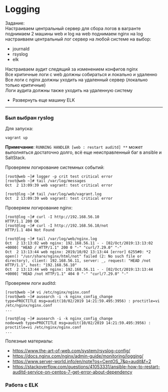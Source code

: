 # Logging

Задание:  
Настраиваем центральный сервер для сбора логов
в вагранте поднимаем 2 машины web и log
на web поднимаем nginx
на log настраиваем центральный лог сервер на любой системе на выбор:
- journald
- rsyslog
- elk

Настраиваем аудит следящий за изменением конфигов nginx  
Все критичные логи с web должны собираться и локально и удаленно   
Все логи с nginx должны уходить на удаленный сервер (локально только критичные)   
Логи аудита должны также уходить на удаленную систему   

* Развернуть еще машину ELK   

---

### Был выбран ryslog 

Для запуска: 

```console
vagrant up
```

**Примечание**: 
`RUNNING HANDLER [web : restart auditd] **` может выполняться достаточно долго, всё еще неисправленный баг в ansible и SaltStack. 

Проверяем логирование системных событий:  

```console
[root@web ~]# logger -p crit test critical error
[root@web ~]# tail /var/log/messages
Oct  2 13:09:39 web vagrant: test critical error

[root@log ~]# tail /var/log/web/vagrant.log 
Oct  2 13:09:39 web vagrant: test critical error
```

Проверяем логирование nginx:

```console
[root@log ~]# curl -I http://192.168.56.10
HTTP/1.1 200 OK
[root@log ~]# curl -I http://192.168.56.10/not
HTTP/1.1 404 Not Found

[root@log ~]# tail /var/log/web/nginx.log 
Oct  2 13:13:02 web nginx: 192.168.56.11 - - [02/Oct/2019:13:13:02 +0000] "HEAD / HTTP/1.1" 200 0 "-" "curl/7.29.0" "-"
Oct  2 13:13:44 web nginx: 2019/10/02 13:13:44 [error] 6255#0: *2 open() "/usr/share/nginx/html/not" failed (2: No such file or directory), client: 192.168.56.11, server: _, request: "HEAD /not HTTP/1.1", host: "192.168.56.10"
Oct  2 13:13:44 web nginx: 192.168.56.11 - - [02/Oct/2019:13:13:44 +0000] "HEAD /not HTTP/1.1" 404 0 "-" "curl/7.29.0" "-"

```

Проверяем логи auditd:

```console
[root@web ~]# vi /etc/nginx/nginx.conf
[root@web ~]# ausearch -i -k nginx_config_change
type=PROCTITLE msg=audit(10/02/2019 14:21:59.495:3956) : proctitle=vi /etc/nginx/nginx.conf
...

[root@log ~]# ausearch -i -k nginx_config_change
node=web type=PROCTITLE msg=audit(10/02/2019 14:21:59.495:3956) : proctitle=vi /etc/nginx/nginx.conf
...

```

Полезные материалы:  
- https://www.the-art-of-web.com/system/rsyslog-config/
- https://docs.nginx.com/nginx/admin-guide/monitoring/logging/
- https://www.server-world.info/en/note?os=CentOS_7&p=audit&f=2
- https://stackoverflow.com/questions/41053331/ansible-how-to-restart-auditd-service-on-centos-7-get-error-about-dependency


### Работа с ELK


